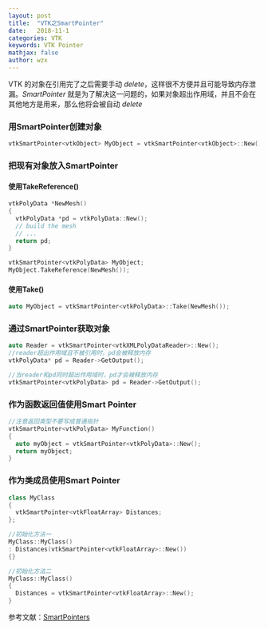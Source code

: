 ```yaml
---
layout: post
title:  "VTK之SmartPointer"
date:   2018-11-1
categories: VTK
keywords: VTK Pointer
mathjax: false
author: wzx
---
```


VTK 的对象在引用完了之后需要手动 *delete*，这样很不方便并且可能导致内存泄漏。*SmartPointer* 就是为了解决这一问题的，如果对象超出作用域，并且不会在其他地方是用来，那么他将会被自动 *delete*






### 用SmartPointer创建对象
```c++
vtkSmartPointer<vtkObject> MyObject = vtkSmartPointer<vtkObject>::New();
```

### 把现有对象放入SmartPointer
#### 使用TakeReference()
```c++
vtkPolyData *NewMesh()
{
  vtkPolyData *pd = vtkPolyData::New();
  // build the mesh
  // ...
  return pd;
}

vtkSmartPointer<vtkPolyData> MyObject;
MyObject.TakeReference(NewMesh());
```

#### 使用Take()
```c++
auto MyObject = vtkSmartPointer<vtkPolyData>::Take(NewMesh());
```

### 通过SmartPointer获取对象
```c++
auto Reader = vtkSmartPointer<vtkXMLPolyDataReader>::New();
//reader超出作用域且不被引用时，pd会被释放内存
vtkPolyData* pd = Reader->GetOutput();

//当reader和pd同时超出作用域时，pd才会被释放内存
vtkSmartPointer<vtkPolyData> pd = Reader->GetOutput();
```

### 作为函数返回值使用Smart Pointer
```c++
//注意返回类型不要写成普通指针
vtkSmartPointer<vtkPolyData> MyFunction()
{
  auto myObject = vtkSmartPointer<vtkPolyData>::New();
  return myObject;
}
```
### 作为类成员使用Smart Pointer
```c++
class MyClass
{
  vtkSmartPointer<vtkFloatArray> Distances;
};

//初始化方法一
MyClass::MyClass()
: Distances(vtkSmartPointer<vtkFloatArray>::New())
{}

//初始化方法二
MyClass::MyClass()
{
  Distances = vtkSmartPointer<vtkFloatArray>::New();
}
```
参考文献：[SmartPointers](https://www.vtk.org/Wiki/VTK/Tutorials/SmartPointers)
